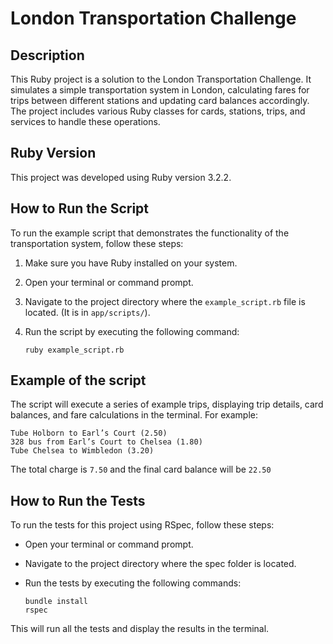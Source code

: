 # London Transportation Challenge

## Description
This Ruby project is a solution to the London Transportation Challenge. It simulates a simple transportation system in London, calculating fares for trips between different stations and updating card balances accordingly. The project includes various Ruby classes for cards, stations, trips, and services to handle these operations.

## Ruby Version
This project was developed using Ruby version 3.2.2.

## How to Run the Script
To run the example script that demonstrates the functionality of the transportation system, follow these steps:

1. Make sure you have Ruby installed on your system.

2. Open your terminal or command prompt.

3. Navigate to the project directory where the `example_script.rb` file is located. (It is in `app/scripts/`).

4. Run the script by executing the following command:

   ```shell
   ruby example_script.rb
   ```

## Example of the script
The script will execute a series of example trips, displaying trip details, card balances, and fare calculations in the terminal.
For example:
```text
Tube Holborn to Earl’s Court (2.50)
328 bus from Earl’s Court to Chelsea (1.80)
Tube Chelsea to Wimbledon (3.20)
```
The total charge is `7.50` and the final card balance will be `22.50`

## How to Run the Tests
To run the tests for this project using RSpec, follow these steps:
- Open your terminal or command prompt.
- Navigate to the project directory where the spec folder is located.
- Run the tests by executing the following commands:

   ```shell
   bundle install
   rspec
   ```
This will run all the tests and display the results in the terminal.
